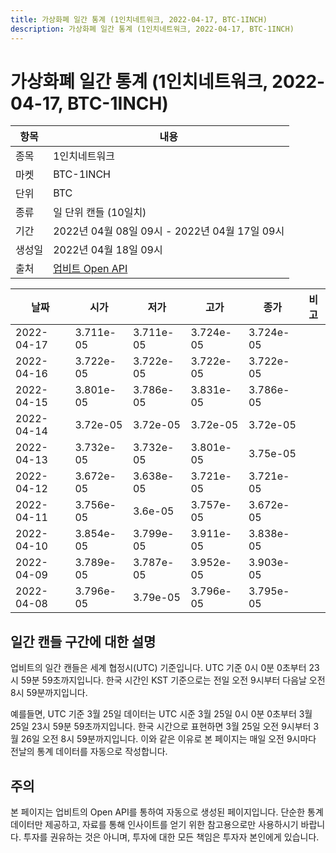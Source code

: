 ```yaml
---
title: 가상화폐 일간 통계 (1인치네트워크, 2022-04-17, BTC-1INCH)
description: 가상화폐 일간 통계 (1인치네트워크, 2022-04-17, BTC-1INCH)
---
```



가상화폐 일간 통계 (1인치네트워크, 2022-04-17, BTC-1INCH)
===

|항목|내용|
|--|--|
|종목|1인치네트워크|
|마켓|BTC-1INCH|
|단위|BTC|
|종류|일 단위 캔들 (10일치)|
|기간|2022년 04월 08일 09시 - 2022년 04월 17일 09시|
|생성일|2022년 04월 18일 09시|
|출처|[업비트 Open API](https://docs.upbit.com)|


|날짜|시가|저가|고가|종가|비고|
|--|--|--|--|--|--|
|2022-04-17|3.711e-05|3.711e-05|3.724e-05|3.724e-05|    |
|2022-04-16|3.722e-05|3.722e-05|3.722e-05|3.722e-05|    |
|2022-04-15|3.801e-05|3.786e-05|3.831e-05|3.786e-05|    |
|2022-04-14|3.72e-05|3.72e-05|3.72e-05|3.72e-05|    |
|2022-04-13|3.732e-05|3.732e-05|3.801e-05|3.75e-05|    |
|2022-04-12|3.672e-05|3.638e-05|3.721e-05|3.721e-05|    |
|2022-04-11|3.756e-05|3.6e-05|3.757e-05|3.672e-05|    |
|2022-04-10|3.854e-05|3.799e-05|3.911e-05|3.838e-05|    |
|2022-04-09|3.789e-05|3.787e-05|3.952e-05|3.903e-05|    |
|2022-04-08|3.796e-05|3.79e-05|3.796e-05|3.795e-05|    |


일간 캔들 구간에 대한 설명
---


업비트의 일간 캔들은 세계 협정시(UTC) 기준입니다. 
UTC 기준 0시 0분 0초부터 23시 59분 59초까지입니다. 
한국 시간인 KST 기준으로는 전일 오전 9시부터 다음날 오전 8시 59분까지입니다. 


예를들면, UTC 기준 3월 25일 데이터는 UTC 시준 3월 25일 0시 0분 0초부터 3월 25일 23시 59분 59초까지입니다. 
한국 시간으로 표현하면 3월 25일 오전 9시부터 3월 26일 오전 8시 59분까지입니다. 
이와 같은 이유로 본 페이지는 매일 오전 9시마다 전날의 통계 데이터를 자동으로 작성합니다. 


주의
---


본 페이지는 업비트의 Open API를 통하여 자동으로 생성된 페이지입니다. 
단순한 통계 데이터만 제공하고, 자료를 통해 인사이트를 얻기 위한 참고용으로만 사용하시기 바랍니다. 
투자를 권유하는 것은 아니며, 투자에 대한 모든 책임은 투자자 본인에게 있습니다. 
